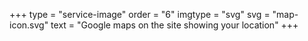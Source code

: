 +++
type = "service-image"
order = "6"
imgtype = "svg"
svg = "map-icon.svg"
text = "Google maps on the site showing your location"
+++
